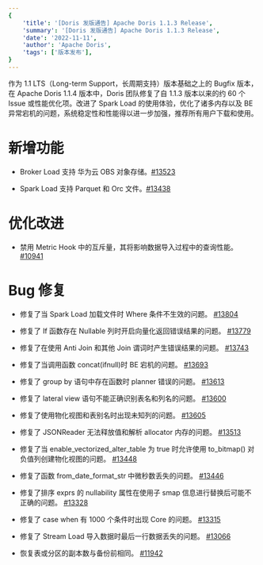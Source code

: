 ```yaml
---
{
    'title': '[Doris 发版通告] Apache Doris 1.1.3 Release',
    'summary': '[Doris 发版通告] Apache Doris 1.1.3 Release',
    'date': '2022-11-11',
    'author': 'Apache Doris',
    'tags': ['版本发布'],
}
---
```


<!--
Licensed to the Apache Software Foundation (ASF) under one
or more contributor license agreements.  See the NOTICE file
distributed with this work for additional information
regarding copyright ownership.  The ASF licenses this file
to you under the Apache License, Version 2.0 (the
"License"); you may not use this file except in compliance
with the License.  You may obtain a copy of the License at

  http://www.apache.org/licenses/LICENSE-2.0

Unless required by applicable law or agreed to in writing,
software distributed under the License is distributed on an
"AS IS" BASIS, WITHOUT WARRANTIES OR CONDITIONS OF ANY
KIND, either express or implied.  See the License for the
specific language governing permissions and limitations
under the License.
-->




作为 1.1 LTS（Long-term Support，长周期支持）版本基础之上的 Bugfix 版本，在 Apache Doris 1.1.4 版本中，Doris 团队修复了自 1.1.3 版本以来的约 60 个 Issue 或性能优化项。改进了 Spark Load 的使用体验，优化了诸多内存以及 BE 异常宕机的问题，系统稳定性和性能得以进一步加强，推荐所有用户下载和使用。

# 新增功能

- Broker Load 支持 华为云 OBS 对象存储。[#13523](https://github.com/apache/doris/pull/13523)

- Spark Load 支持 Parquet 和 Orc 文件。[#13438](https://github.com/apache/doris/pull/13438)


# 优化改进

- 禁用 Metric Hook 中的互斥量，其将影响数据导入过程中的查询性能。 [#10941](https://github.com/apache/doris/pull/10941)


# Bug 修复

- 修复了当 Spark Load 加载文件时 Where 条件不生效的问题。 [#13804](https://github.com/apache/doris/pull/13804)

- 修复了 If 函数存在 Nullable 列时开启向量化返回错误结果的问题。 [#13779](https://github.com/apache/doris/pull/13779)

- 修复了在使用 Anti Join 和其他 Join 谓词时产生错误结果的问题。 [#13743](https://github.com/apache/doris/pull/13743)

- 修复了当调用函数 concat(ifnull)时 BE 宕机的问题。 [#13693](https://github.com/apache/doris/pull/13693)

- 修复了 group by 语句中存在函数时 planner 错误的问题。 [#13613](https://github.com/apache/doris/pull/13613)

- 修复了 lateral view 语句不能正确识别表名和列名的问题。 [#13600](https://github.com/apache/doris/pull/13600)

- 修复了使用物化视图和表别名时出现未知列的问题。 [#13605](https://github.com/apache/doris/pull/13605)

- 修复了 JSONReader 无法释放值和解析 allocator 内存的问题。 [#13513](https://github.com/apache/doris/pull/13513)

- 修复了当 enable_vectorized_alter_table 为 true 时允许使用 to_bitmap() 对负值列创建物化视图的问题。 [#13448](https://github.com/apache/doris/pull/13448)

- 修复了函数 from_date_format_str 中微秒数丢失的问题。 [#13446](https://github.com/apache/doris/pull/13446)

- 修复了排序 exprs 的 nullability 属性在使用子 smap 信息进行替换后可能不正确的问题。 [#13328](https://github.com/apache/doris/pull/13328)

- 修复了 case when 有 1000 个条件时出现 Core 的问题。 [#13315](https://github.com/apache/doris/pull/13315)

- 修复了 Stream Load 导入数据时最后一行数据丢失的问题。 [#13066](https://github.com/apache/doris/pull/13066)

- 恢复表或分区的副本数与备份前相同。 [#11942](https://github.com/apache/doris/pull/11942)
